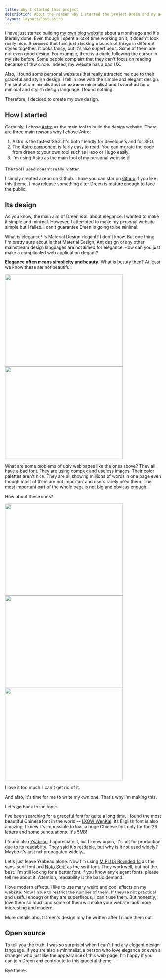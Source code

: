 ```yaml
---
title: Why I started this project
description: About the reason why I started the project Dreen and my actual objective.
layout: layouts/Post.astro
---
```


I have just started building [my own blog website](https://zihan.ga) about a month ago and it's literally done. Even though I spent a lot of time working on it, it doesn't look really nice. It seemed that I am just stacking a bunch of things in different styles together. It looks fancy, but it's also superfluous. Some of them are not even good design. For example, there is a circle following the cursor in my site before. Some people complaint that they can't focus on reading because of thw circle. Indeed, my website has a bad UX.

Also, I found some personal websites that really attracted me due to their graceful and stylish design. I fell in love with the simple and elegant design. I'm kind of a minimalist(not an extreme minimalist) and I searched for a minimal and stylish design language. I found nothing.

Therefore, I decided to create my own design.

## How I started

Certainly, I chose [Astro](https://astro.build) as the main tool to build the design website. There are three main reasons why I chose Astro:

1. Astro is the fastest SSG. It's both friendly for developers and for SEO.
2. The [Astro component](https://docs.astro.build/en/core-concepts/astro-components/) is fairly easy to read. You can migrate the code from dreen to your own tool such as Hexo or Hugo easily.
3. I'm using Astro as the main tool of my personal website.✌️

The tool I used doesn't really matter.

I simply created a repo on Github. I hope you can star on [Github](https://github.com/zihan-ch/dreen) if you like this theme. I may release something after Dreen is mature enough to face the public.

## Its design

As you know, the main aim of Dreen is all about elegance. I wanted to make it simple and minimal. However, I attempted to make my personal website simple but I failed. I can't guarantee Dreen is going to be minimal.

What is elegance? Is Material Design elegant? I don't know. But one thing I'm pretty sure about is that Material Design, Ant design or any other mainstream design languages are not aimed for elegance. How can you just make a complicated web application elegant?

**Elegance often means simplicity and beauty**. What is beauty then? At least we know these are not beautiful:

<div class="flex">
    <img src="/image/impossibly-ugly-mobile-app-designs.jpg" width="380" height="299" />
    <img src="/image/ebay-2003.jpg" width="380" height="299" />
</div>

What are some problems of ugly web pages like the ones above? They all have a bad font. They are using complex and useless images. Their color palettes aren't nice. They are all showing millions of words in one page even though most of them are not important and users rarely need them. The most important part of the whole page is not big and obvious enough.

How about these ones?

<div class="flex">
    <img src="/image/antfu-projects.png" width="380" height="299" />
    <img src="/image/miaoyan-home-cap.png" width="380" height="299" />
    <img src="/image/diu-home-cap.png" width="380" height="299" />
</div>

I love it too much. I can't get rid of it.

And also, it's time for me to write my own one. That's why I'm making this.

Let's go back to the topic.

I've been searching for a graceful font for quite a long time. I found the most beautiful Chinese font in the world -- [LXGW WenKai](https://github.com/lxgw/LxgwWenKai). Its English font is also amazing. I knew it's impossible to load a huge Chinese font only for the 26 letters and some punctuations. It's 5MB!

I found also [Ysabeau](https://github.com/CatharsisFonts/Ysabeau). I appreciate it, but I know again, it's not for production due to its readability. They said it's readable, but why is it not used widely? Maybe it's just not propagated widely...

Let's just leave Ysabeau alone. Now I'm using [M PLUS Rounded 1c](https://fonts.google.com/specimen/M+PLUS+Rounded+1c) as the sans-serif font and [Noto Serif](https://fonts.google.com/noto/specimen/Noto+Serif?query=noto+serif) as the serif font. They work well, but not the best. I'm still looking for a better font. If you know any elegant fonts, please tell me about it. Attention, readability is the basic demand.

I love modern effects. I like to use many weird and cool effects on my website. Now I have to restrict the number of them. If they're not practical and useful enough or they are superfluous, I can't use them. But honestly, I love them so much and some of them will make your website look more interesting and modern.

More details about Dreen's design may be written after I made them out.

## Open source

To tell you the truth, I was so surprised when I can't find any elegant design language. If you are also a minimalist, a person who love elegance or even a stranger who just like the appearance of this web page, I'm happy if you can join Dreen and contribute to this graceful theme.

Bye there~
